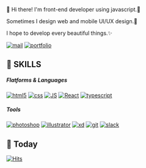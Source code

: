 👋 Hi there!
I'm front-end developer using javascript.📑

Sometimes I design web and mobile UI/UX design.🎨


I hope to develop every beautiful things.✨

[![mail](https://img.shields.io/badge/hlpark0209@gmail.com-EA4335?style=flat-square&logo=gmail&logoColor=white)](github.com/Joowon0220/TODO-List)   [![portfolio](https://img.shields.io/badge/www.hlpark0209.com-96588A?style=flat-square&logo=&logoColor=white)](github.com/Joowon0220/TODO-List)  



## 💪 SKILLS
##### Flatforms & Languages

[![html5](https://img.shields.io/badge/HTML-E34F26?style=flat-square&logo=html5&logoColor=white)](github.com/Joowon0220/TODO-List)    [![css](https://img.shields.io/badge/CSS-1572B6?style=flat-square&logo=css3&logoColor=white)](github.com/Joowon0220/TODO-List)   [![JS](https://img.shields.io/badge/JavaScript-F7DF1E?style=flat-square&logo=JavaScript&logoColor=black)](github.com/Joowon0220/TODO-List)  [![React](https://img.shields.io/badge/React-61DAFB?style=flat-square&logo=react&logoColor=white)](github.com/Joowon0220/TODO-List) [![typescript](https://img.shields.io/badge/Typescript-3178C6?style=flat-square&logo=css3&logoColor=white)](github.com/Joowon0220/TODO-List)  


##### Tools
[![photoshop](https://img.shields.io/badge/Photoshop-31A8FF?style=flat-square&logo=adobephotoshop&logoColor=white)](github.com/Joowon0220/TODO-List)  [![illustrator](https://img.shields.io/badge/Illustrator-FF9A00?style=flat-square&logo=adobeillustrator&logoColor=white)](github.com/Joowon0220/TODO-List)  [![xd](https://img.shields.io/badge/XD-FF61F6?style=flat-square&logo=adobexd&logoColor=white)](github.com/Joowon0220/TODO-List) 
 [![git](https://img.shields.io/badge/Git-F05032?style=flat-square&logo=git&logoColor=white)](github.com/Joowon0220/TODO-List)  [![slack](https://img.shields.io/badge/Slack-4A154B?style=flat-square&logo=slack&logoColor=white)](github.com/Joowon0220/TODO-List)  




## 📆 Today
[![Hits](https://hits.seeyoufarm.com/api/count/incr/badge.svg?url=https%3A%2F%2Fgithub.com%2Fhlpark0209&count_bg=%23D163FF&title_bg=%23555555&icon=&icon_color=%23E7E7E7&title=hits&edge_flat=false)](https://hits.seeyoufarm.com)

